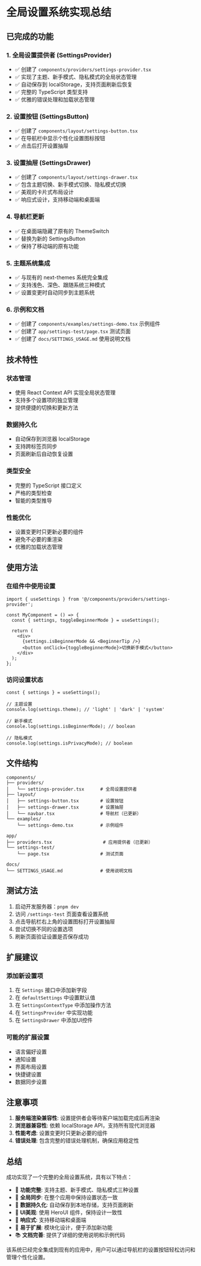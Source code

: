 # 全局设置系统实现总结

## 已完成的功能

### 1. 全局设置提供者 (SettingsProvider)
- ✅ 创建了 `components/providers/settings-provider.tsx`
- ✅ 实现了主题、新手模式、隐私模式的全局状态管理
- ✅ 自动保存到 localStorage，支持页面刷新后恢复
- ✅ 完整的 TypeScript 类型支持
- ✅ 优雅的错误处理和加载状态管理

### 2. 设置按钮 (SettingsButton)
- ✅ 创建了 `components/layout/settings-button.tsx`
- ✅ 在导航栏中显示个性化设置图标按钮
- ✅ 点击后打开设置抽屉

### 3. 设置抽屉 (SettingsDrawer)
- ✅ 创建了 `components/layout/settings-drawer.tsx`
- ✅ 包含主题切换、新手模式切换、隐私模式切换
- ✅ 美观的卡片式布局设计
- ✅ 响应式设计，支持移动端和桌面端

### 4. 导航栏更新
- ✅ 在桌面端隐藏了原有的 ThemeSwitch
- ✅ 替换为新的 SettingsButton
- ✅ 保持了移动端的原有功能

### 5. 主题系统集成
- ✅ 与现有的 next-themes 系统完全集成
- ✅ 支持浅色、深色、跟随系统三种模式
- ✅ 设置变更时自动同步到主题系统

### 6. 示例和文档
- ✅ 创建了 `components/examples/settings-demo.tsx` 示例组件
- ✅ 创建了 `app/settings-test/page.tsx` 测试页面
- ✅ 创建了 `docs/SETTINGS_USAGE.md` 使用说明文档

## 技术特性

### 状态管理
- 使用 React Context API 实现全局状态管理
- 支持多个设置项的独立管理
- 提供便捷的切换和更新方法

### 数据持久化
- 自动保存到浏览器 localStorage
- 支持跨标签页同步
- 页面刷新后自动恢复设置

### 类型安全
- 完整的 TypeScript 接口定义
- 严格的类型检查
- 智能的类型推导

### 性能优化
- 设置变更时只更新必要的组件
- 避免不必要的重渲染
- 优雅的加载状态管理

## 使用方法

### 在组件中使用设置
```tsx
import { useSettings } from '@/components/providers/settings-provider';

const MyComponent = () => {
  const { settings, toggleBeginnerMode } = useSettings();
  
  return (
    <div>
      {settings.isBeginnerMode && <BeginnerTip />}
      <button onClick={toggleBeginnerMode}>切换新手模式</button>
    </div>
  );
};
```

### 访问设置状态
```tsx
const { settings } = useSettings();

// 主题设置
console.log(settings.theme); // 'light' | 'dark' | 'system'

// 新手模式
console.log(settings.isBeginnerMode); // boolean

// 隐私模式
console.log(settings.isPrivacyMode); // boolean
```

## 文件结构

```
components/
├── providers/
│   └── settings-provider.tsx      # 全局设置提供者
├── layout/
│   ├── settings-button.tsx        # 设置按钮
│   ├── settings-drawer.tsx        # 设置抽屉
│   └── navbar.tsx                 # 导航栏（已更新）
└── examples/
    └── settings-demo.tsx          # 示例组件

app/
├── providers.tsx                   # 应用提供者（已更新）
└── settings-test/
    └── page.tsx                   # 测试页面

docs/
└── SETTINGS_USAGE.md              # 使用说明文档
```

## 测试方法

1. 启动开发服务器：`pnpm dev`
2. 访问 `/settings-test` 页面查看设置系统
3. 点击导航栏右上角的设置图标打开设置抽屉
4. 尝试切换不同的设置选项
5. 刷新页面验证设置是否保存成功

## 扩展建议

### 添加新设置项
1. 在 `Settings` 接口中添加新字段
2. 在 `defaultSettings` 中设置默认值
3. 在 `SettingsContextType` 中添加操作方法
4. 在 `SettingsProvider` 中实现功能
5. 在 `SettingsDrawer` 中添加UI控件

### 可能的扩展设置
- 语言偏好设置
- 通知设置
- 界面布局设置
- 快捷键设置
- 数据同步设置

## 注意事项

1. **服务端渲染兼容性**: 设置提供者会等待客户端加载完成后再渲染
2. **浏览器兼容性**: 依赖 localStorage API，支持所有现代浏览器
3. **性能考虑**: 设置变更时只更新必要的组件
4. **错误处理**: 包含完整的错误处理机制，确保应用稳定性

## 总结

成功实现了一个完整的全局设置系统，具有以下特点：

- 🎯 **功能完整**: 支持主题、新手模式、隐私模式三种设置
- 🔄 **全局同步**: 在整个应用中保持设置状态一致
- 💾 **数据持久化**: 自动保存到本地存储，支持页面刷新
- 🎨 **UI美观**: 使用 HeroUI 组件，保持设计一致性
- 📱 **响应式**: 支持移动端和桌面端
- 🔧 **易于扩展**: 模块化设计，便于添加新功能
- 📚 **文档完善**: 提供了详细的使用说明和示例代码

该系统已经完全集成到现有的应用中，用户可以通过导航栏的设置按钮轻松访问和管理个性化设置。

